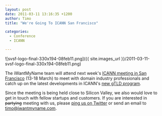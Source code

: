 ```yaml
---
layout: post
date: 2011-03-11 13:16:35 +1200
author: Timo
title: "We're Going To ICANN San Francisco"

categories:
  - Conference
  - ICANN

---
```


 

![svsf-logo-final-330x194-08feb11.png]({{ site.images_url }}/2011-03-11-svsf-logo-final-330x194-08feb11.png)

 

The iWantMyName team will attend next week's [ICANN meeting in San Francisco](http://svsf40.icann.org/) (13-18 March) to meet with domain industry professionals and catch up on the latest developments in ICANN's [new gTLD program](http://www.icann.org/en/topics/new-gtld-program.htm).

Since the meeting is being held close to Silicon Valley, we also would love to get in touch with fellow startups and customers. If you are interested in <del>partying</del> meeting with us, please [ping us on Twitter](https://twitter.com/iwantmyname) or send an email to [timo@iwantmyname.com](mailto:timo@iwantmyname.com).
